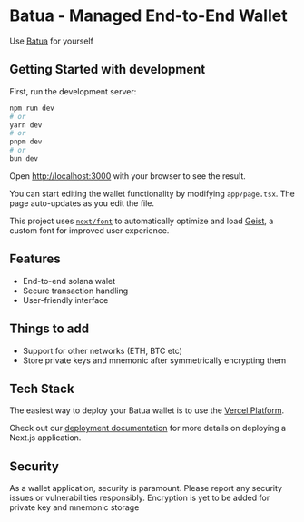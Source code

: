 
# Batua - Managed End-to-End Wallet

Use [Batua]('https://batua-wallet.vercel.app') for yourself


## Getting Started with development

First, run the development server:

```bash
npm run dev
# or
yarn dev
# or
pnpm dev
# or
bun dev
```

Open [http://localhost:3000](http://localhost:3000) with your browser to see the result.

You can start editing the wallet functionality by modifying `app/page.tsx`. The page auto-updates as you edit the file.

This project uses [`next/font`](https://nextjs.org/docs/app/building-your-application/optimizing/fonts) to automatically optimize and load [Geist](https://vercel.com/font), a custom font for improved user experience.

## Features

- End-to-end solana walet
- Secure transaction handling
- User-friendly interface



## Things to add

- Support for other networks (ETH, BTC etc)
- Store private keys and mnemonic after symmetrically encrypting them

## Tech Stack

The easiest way to deploy your Batua wallet is to use the [Vercel Platform](https://vercel.com/new?utm_medium=default-template&filter=next.js&utm_source=create-next-app&utm_campaign=create-next-app-readme).

Check out our [deployment documentation](https://nextjs.org/docs/app/building-your-application/deploying) for more details on deploying a Next.js application.

## Security

As a wallet application, security is paramount. Please report any security issues or vulnerabilities responsibly. Encryption is yet to be added for private key and mnemonic storage

